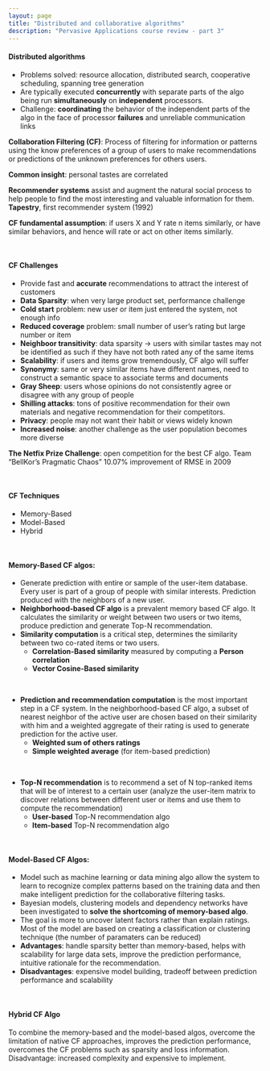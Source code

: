 ```yaml
---
layout: page
title: "Distributed and collaborative algorithms"
description: "Pervasive Applications course review - part 3"
---
```


####	Distributed algorithms
* Problems solved: resource allocation, distributed search, cooperative scheduling, spanning tree generation
* Are typically executed **concurrently** with separate parts of the algo being run **simultaneously** on **independent** processors.
* Challenge: **coordinating** the behavior of the independent parts of the algo in the face of processor **failures** and unreliable communication links

**Collaboration Filtering (CF)**: Process of filtering for information or patterns using the know preferences of a group of users to make recommendations or predictions of the unknown preferences for others users.

**Common insight**: personal tastes are correlated

**Recommender systems** assist and augment the natural social process to help people to find the most interesting and valuable information for them. **Tapestry**, first recommender system (1992)

**CF fundamental assumption**: if users X and Y rate n items similarly, or have similar behaviors, and hence will rate or act on other items similarly.

<br/>

#### CF Challenges
* Provide fast and **accurate** recommendations to attract the interest of customers
* **Data Sparsity**: when very large product set, performance challenge
* **Cold start** problem: new user or item just entered the system, not enough info
* **Reduced coverage** problem: small number of user’s rating but large number or item
* **Neighboor transitivity**: data sparsity -> users with similar tastes may not be identified as such if they have not both rated any of the same items
* **Scalability**: if users and items grow tremendously, CF algo will suffer
* **Synonymy**: same or very similar items have different names, need to construct a semantic space to associate terms and documents
* **Gray Sheep**: users whose opinions do not consistently  agree or disagree with any group of people
* **Shilling attacks**: tons of positive recommendation for their own materials and negative recommendation for their competitors.
* **Privacy**: people may not want their habit or views widely known
* **Increased noise**: another challenge as the user population becomes more diverse

**The Netfix Prize Challenge**: open competition for the best CF algo. Team “BellKor’s Pragmatic Chaos” 10.07% improvement of RMSE in 2009

<br/>

#### CF Techniques
* Memory-Based
* Model-Based
* Hybrid

<br/>

#### Memory-Based CF algos:
* Generate prediction with entire or sample of the user-item database. Every user is part of a group of people with similar interests. Prediction produced with the neighbors of a new user.
* **Neighborhood-based CF algo** is a prevalent memory based CF algo. It calculates the similarity or weight between two users or two items, produce prediction and generate Top-N recommendation.
* **Similarity computation** is a critical step, determines the similarity between two co-rated items or two users.
	- **Correlation-Based similarity** measured by computing a **Person correlation**
	- **Vector Cosine-Based similarity**

<br/>

* **Prediction and recommendation computation** is the most important step in a CF system. In the neighborhood-based CF algo, a subset of nearest neighbor of the active user are chosen based on their similarity with him and a weighted aggregate of their rating is used to generate prediction for the active user.
	- **Weighted sum of others ratings**
	- **Simple weighted average** (for item-based prediction)

<br/>

* **Top-N recommendation** is to recommend a set of N top-ranked items that will be of interest to a certain user (analyze the user-item matrix to discover relations between different user or items and use them to compute the recommendation)
	- **User-based** Top-N recommendation algo
	- **Item-based** Top-N recommendation algo

<br/>

#### Model-Based CF Algos:
* Model such as machine learning or data mining algo allow the system to learn to recognize complex patterns based on the training data and then make intelligent prediction for the collaborative filtering tasks.
* Bayesian models, clustering models and dependency networks have been investigated to **solve the shortcoming of memory-based algo**.
* The goal is more to uncover latent factors rather than explain ratings. Most of the model are based on creating a classification or clustering technique (the number of paramaters can be reduced)
* **Advantages**: handle sparsity better than memory-based, helps with scalability for large data sets, improve the prediction performance, intuitive rationale for the recommendation.
* **Disadvantages**: expensive model building, tradeoff between prediction performance and scalability

<br/>

#### Hybrid CF Algo
To combine the memory-based and the model-based algos, overcome the limitation of native CF approaches, improves the prediction performance, overcomes the CF problems such as sparsity and loss information. Disadvantage: increased complexity and expensive to implement.
